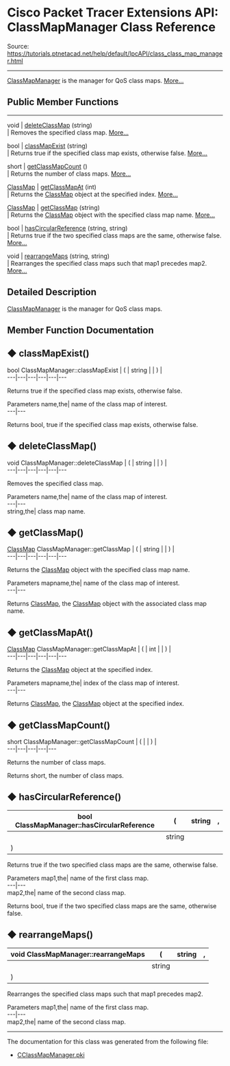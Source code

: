 # Cisco Packet Tracer Extensions API: ClassMapManager Class Reference

Source: https://tutorials.ptnetacad.net/help/default/IpcAPI/class_class_map_manager.html

---

[ClassMapManager](class_class_map_manager.html "ClassMapManager is the manager for QoS class maps.") is the manager for QoS class maps. [More...](class_class_map_manager.html#details)

##  Public Member Functions  
  
---  
void | [deleteClassMap](class_class_map_manager.html#acda9292e4dcd97639e88f7667009c75f) (string)  
| Removes the specified class map. [More...](class_class_map_manager.html#acda9292e4dcd97639e88f7667009c75f)  
  
bool | [classMapExist](class_class_map_manager.html#a228bc9eb324b8ed36688ccdaa43a6f45) (string)  
| Returns true if the specified class map exists, otherwise false. [More...](class_class_map_manager.html#a228bc9eb324b8ed36688ccdaa43a6f45)  
  
short | [getClassMapCount](class_class_map_manager.html#aa423e3c5866f3c8f145d5123ab164268) ()  
| Returns the number of class maps. [More...](class_class_map_manager.html#aa423e3c5866f3c8f145d5123ab164268)  
  
[ClassMap](class_class_map.html) | [getClassMapAt](class_class_map_manager.html#ad9ebc45575ded4fe8522b897f813bd20) (int)  
| Returns the [ClassMap](class_class_map.html "ClassMap handles the class maps for QoS.") object at the specified index. [More...](class_class_map_manager.html#ad9ebc45575ded4fe8522b897f813bd20)  
  
[ClassMap](class_class_map.html) | [getClassMap](class_class_map_manager.html#a845c3f9c48aeb0aa052bc5bdfe51f363) (string)  
| Returns the [ClassMap](class_class_map.html "ClassMap handles the class maps for QoS.") object with the specified class map name. [More...](class_class_map_manager.html#a845c3f9c48aeb0aa052bc5bdfe51f363)  
  
bool | [hasCircularReference](class_class_map_manager.html#a5cd8542c6b04d8d5435b2307bc5671d3) (string, string)  
| Returns true if the two specified class maps are the same, otherwise false. [More...](class_class_map_manager.html#a5cd8542c6b04d8d5435b2307bc5671d3)  
  
void | [rearrangeMaps](class_class_map_manager.html#aa1c95bd143ede64aaa45948702d138a4) (string, string)  
| Rearranges the specified class maps such that map1 precedes map2. [More...](class_class_map_manager.html#aa1c95bd143ede64aaa45948702d138a4)  
  
  
## Detailed Description

[ClassMapManager](class_class_map_manager.html "ClassMapManager is the manager for QoS class maps.") is the manager for QoS class maps. 

## Member Function Documentation

## ◆ classMapExist()

bool ClassMapManager::classMapExist  | ( | string  | | ) |   
---|---|---|---|---|---  
  
Returns true if the specified class map exists, otherwise false. 

Parameters
     name,the| name of the class map of interest.  
---|---  
  
Returns
    bool, true if the specified class map exists, otherwise false. 

## ◆ deleteClassMap()

void ClassMapManager::deleteClassMap  | ( | string  | | ) |   
---|---|---|---|---|---  
  
Removes the specified class map. 

Parameters
     name,the| name of the class map of interest.  
---|---  
string,the| class map name.   
  
## ◆ getClassMap()

[ClassMap](class_class_map.html) ClassMapManager::getClassMap  | ( | string  | | ) |   
---|---|---|---|---|---  
  
Returns the [ClassMap](class_class_map.html "ClassMap handles the class maps for QoS.") object with the specified class map name. 

Parameters
     mapname,the| name of the class map of interest.  
---|---  
  
Returns
    [ClassMap](class_class_map.html "ClassMap handles the class maps for QoS."), the [ClassMap](class_class_map.html "ClassMap handles the class maps for QoS.") object with the associated class map name. 

## ◆ getClassMapAt()

[ClassMap](class_class_map.html) ClassMapManager::getClassMapAt  | ( | int  | | ) |   
---|---|---|---|---|---  
  
Returns the [ClassMap](class_class_map.html "ClassMap handles the class maps for QoS.") object at the specified index. 

Parameters
     mapname,the| index of the class map of interest.  
---|---  
  
Returns
    [ClassMap](class_class_map.html "ClassMap handles the class maps for QoS."), the [ClassMap](class_class_map.html "ClassMap handles the class maps for QoS.") object at the specified index. 

## ◆ getClassMapCount()

short ClassMapManager::getClassMapCount  | ( | | ) |   
---|---|---|---|---  
  
Returns the number of class maps. 

Returns
    short, the number of class maps. 

## ◆ hasCircularReference()

bool ClassMapManager::hasCircularReference  | ( | string  | ,   
---|---|---|---  
|  | string  |   
| ) | |   
  
Returns true if the two specified class maps are the same, otherwise false. 

Parameters
     map1,the| name of the first class map.   
---|---  
map2,the| name of the second class map.  
  
Returns
    bool, true if the two specified class maps are the same, otherwise false. 

## ◆ rearrangeMaps()

void ClassMapManager::rearrangeMaps  | ( | string  | ,   
---|---|---|---  
|  | string  |   
| ) | |   
  
Rearranges the specified class maps such that map1 precedes map2. 

Parameters
     map1,the| name of the first class map.   
---|---  
map2,the| name of the second class map.   
  
* * *

The documentation for this class was generated from the following file:

  * [CClassMapManager.pki](_c_class_map_manager_8pki.html)


